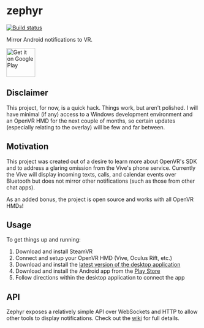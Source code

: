 # zephyr

[![Build status](https://ci.appveyor.com/api/projects/status/n8cwsdbepynkqe4i?svg=true)](https://ci.appveyor.com/project/ThomasGaubert/openvr-notifications)

Mirror Android notifications to VR.

[<img alt="Get it on Google Play" height="75px" src="https://play.google.com/intl/en_us/badges/images/generic/en_badge_web_generic.png" />](https://play.google.com/store/apps/details?id=com.texasgamer.zephyr)
 
## Disclaimer
This project, for now, is a quick hack. Things work, but aren't polished.
I will have minimal (if any) access to a Windows development environment 
and an OpenVR HMD for the next couple of months, so certain updates 
(especially relating to the overlay) will be few and far between.

## Motivation
This project was created out of a desire to learn more about OpenVR's SDK
and to address a glaring omission from the Vive's phone service. Currently
the Vive will display incoming texts, calls, and calendar events over Bluetooth
but does not mirror other notifications (such as those from other chat apps).

As an added bonus, the project is open source and works with all OpenVR HMDs!

## Usage
To get things up and running:

 1. Download and install SteamVR
 2. Connect and setup your OpenVR HMD (Vive, Oculus Rift, etc.)
 3. Download and install the [latest version of the desktop application](https://github.com/ThomasGaubert/zephyr/releases/latest)
 4. Download and install the Android app from the [Play Store](https://play.google.com/store/apps/details?id=com.texasgamer.zephyr)
 5. Follow directions within the desktop application to connect the app

## API
Zephyr exposes a relatively simple API over WebSockets and HTTP to allow other tools to display notifications. Check out the [wiki](https://github.com/ThomasGaubert/zephyr/wiki) for full details.
